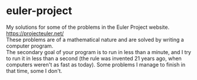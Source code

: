 # euler-project
My solutions for some of the problems in the Euler Project website. https://projecteuler.net/ <br />
These problems are of a mathematical nature and are solved by writing a computer program. <br />
The secondary goal of your program is to run in less than a minute, and I try to run it in  less than a second (the rule was invented 21 years ago, when computers weren't as fast as today). Some problems I manage to finish in that time, some I don't.

